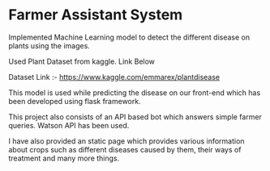 # Farmer Assistant System
Implemented Machine Learning model to detect the different disease on plants using the images.

Used Plant Dataset from kaggle. Link Below

Dataset Link :- https://www.kaggle.com/emmarex/plantdisease

This model is used while predicting the disease on our front-end which has been developed using flask framework.

This project also consists of an API based bot which answers simple farmer queries. Watson API has been used.

I have also provided an static page which provides various information about crops such as different diseases caused by them, their ways of treatment and many more things.

